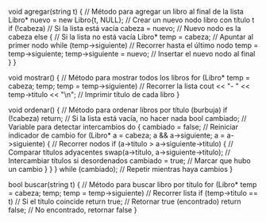 void agregar(string t) { // Método para agregar un libro al final de la lista
    Libro* nuevo = new Libro{t, NULL};   // Crear un nuevo nodo libro con título t
    if (!cabeza)                         // Si la lista está vacía
        cabeza = nuevo;                  // Nuevo nodo es la cabeza
    else {                              // Si la lista no está vacía
        Libro* temp = cabeza;           // Apuntar al primer nodo
        while (temp->siguiente)         // Recorrer hasta el último nodo
            temp = temp->siguiente;
        temp->siguiente = nuevo;        // Insertar el nuevo nodo al final
    }
}

void mostrar() {                      // Método para mostrar todos los libros
    for (Libro* temp = cabeza; temp; temp = temp->siguiente)  // Recorrer la lista
        cout << "- " << temp->titulo << "\n";  // Imprimir título de cada libro
}

void ordenar() {                      // Método para ordenar libros por título (burbuja)
    if (!cabeza) return;              // Si la lista está vacía, no hacer nada
    bool cambiado;                    // Variable para detectar intercambios
    do {
        cambiado = false;             // Reiniciar indicador de cambio
        for (Libro* a = cabeza; a && a->siguiente; a = a->siguiente) { // Recorrer nodos
            if (a->titulo > a->siguiente->titulo) {   // Comparar títulos adyacentes
                swap(a->titulo, a->siguiente->titulo); // Intercambiar títulos si desordenados
                cambiado = true;         // Marcar que hubo un cambio
            }
        }
    } while (cambiado);               // Repetir mientras haya cambios
}

bool buscar(string t) {               // Método para buscar libro por título
    for (Libro* temp = cabeza; temp; temp = temp->siguiente) // Recorrer lista
        if (temp->titulo == t)        // Si el título coincide
            return true;              // Retornar true (encontrado)
    return false;                     // No encontrado, retornar false
}

